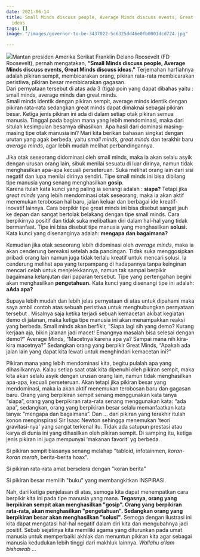 ```yaml
---
date: 2021-06-14
title: Small Minds discuss people, Average Minds discuss events, Great Minds discuss
  ideas
tags: []
image: "/images/governor-to-be-3437022-5c6325dd46e0fb0001dcd724.jpg"

---
```

![](/images/governor-to-be-3437022-5c6325dd46e0fb0001dcd724.jpg)Mantan presiden Amerika Serikat Franklin Delano Roosevelt (FD Roosevelt), pernah mengatakan, **“Small Minds discuss people, Average Minds discuss events, Great Minds discuss ideas."** Terjemahan harfiahnya adalah pikiran sempit, membicarakan orang, pikiran rata-rata membicarakan peristiwa, pikiran besar membicarakan gagasan.  
Dari pernyataan tersebut di atas ada 3 (tiga) poin yang dapat dibahas yaitu : small minds, average minds dan great minds.   
Small minds identik dengan pikiran sempit, average minds identik dengan pikiran rata-rata sedangkan great minds dapat dimaknai sebagai pikiran besar. Ketiga jenis pikiran ini ada di dalam setiap otak pikiran semua manusia. Tinggal pada bagian mana yang lebih mendominasi, maka dari situlah kesimpulan besarnya dihasilkan. Apa hasil dari dominasi masing-masing tipe otak manusia ini? Mari kita  berikan bahasan singkat  dengan urutan yang agak berbeda, yaitu _small minds_, _great minds_ dan terakhir baru _average minds_, agar lebih mudah melihat perbandingannya.

Jika otak seseorang didominasi oleh small minds, maka ia akan selalu asyik dengan urusan orang lain, sibuk menilai sesuatu di luar dirinya, namun tidak menghasilkan apa-apa kecuali perseteruan. Suka melihat orang lain dari sisi negatif dan lupa menilai dirinya sendiri. Tipe small minds ini bisa dibilang tipe manusia yang senang menghasilkan **gosip**.  
Karena itulah kata kunci yang paling ia senangi adalah : **siapa?** Tetapi jika _great minds_ yang lebih mendominasi otak seseorang, maka ia akan aktif menemukan terobosan hal baru, jalan keluar dan berbagai ide kreatif-inovatif lainnya. Cara berpikir tipe great minds ini bisa disebut sangat jauh ke depan dan sangat bertolak belakang dengan tipe small minds. Cara berpikirnya positif dan tidak suka melibatkan diri dalam hal-hal yang tidak bermanfaat. Tipe ini bisa disebut tipe manusia yang menghasilkan **solusi.** Kata kunci yang disenanginya adalah: **mengapa dan bagaimana?** 

Kemudian jika otak seseorang lebih didominasi oleh _average minds_, maka ia akan cenderung bereaksi setelah ada pancingan. Tidak suka menggosipkan pribadi orang lain namun juga tidak terlalu kreatif untuk mencari solusi. Ia cenderung melihat apa yang terpampang di hadapannya tanpa keinginan mencari celah untuk menjelekkannya, namun tak sampai berpikir bagaimana kelanjutan dari paparan tersebut. Tipe yang pertengahan begini akan menghasilkan **pengetahuan.** Kata kunci yang disenangi tipe ini adalah: **aAda apa?**

Supaya lebih mudah dan lebih jelas pernyataan di atas untuk dipahami maka saya ambil contoh atas sebuah peristiwa untuk menghubungkan pernyataan tersebut . Misalnya saja ketika terjadi sebuah kemacetan akibat kegiatan demo di jalanan, maka ketiga tipe manusia ini akan menampakkan reaksi yang berbeda. Small minds akan berfikir, “Siapa lagi sih yang demo? Kurang kerjaan aja, bikin jalanan jadi macet! Emangnya masalah bisa selesai dengan demo?” Average Minds, “Macetnya karena apa ya? Sampai mana nih kira-kira macetnya?” Sedangkan orang yang berpikir Great Minds, “Apakah ada jalan lain yang dapat kita lewati untuk menghindari kemacetan ini?”

Pikiran mana yang lebih mendominasi kita, begitu pulalah apa yang dihasilkannya. Kalau setiap saat otak kita dipenuhi oleh pikiran sempit, maka kita akan selalu asyik dengan urusan orang lain, namun tidak menghasilkan apa-apa, kecuali perseteruan. Akan tetapi jika pikiran besar yang mendominasi, maka ia akan aktif menemukan terobosan baru dan gagasan baru. Orang yang berpikiran sempit senang menggunakan kata tanya “siapa”, orang yang berpikiran rata-rata senang menggunakan kata: “ada apa”, sedangkan, orang yang berpikiran besar selalu memanfaatkan kata tanya: “mengapa dan bagaimana”. Dan ... dari pikiran yang terakhir itulah konon menginspirasi Sir Isaac Newton sehingga menemukan 'teori gravitasi-nya' yang sangat terkenal itu. Tidak ada satupun prestasi atau karya di dunia ini yang dihasilkan oleh pikiran sempit. Di samping itu, ketiga jenis pikiran ini juga mempunyai ‘makanan favorit' yg berbeda.

Si pikiran sempit biasanya senang melahap "tabloid, infotainmen, _koran-koran merah_, berita-berita hoax".

Si pikiran rata-rata amat berselera dengan "koran berita"

Si pikiran besar memilih "buku" yang membangkitkan INSPIRASI.

Nah, dari ketiga penjelasan di atas, semoga kita dapat menempatkan cara berpikir kita ini pada tipe manusia yang mana. **Tegasnya, orang yang berpikiran sempit akan menghasilkan "gosip". Orang yang berpikiran rata-rata, akan menghasilkan "pengetahuan". Sedangkan orang yang berpikiran besar akan menghasilkan "solusi"**.  Semoga dengan ilustrasi ini kita dapat mengatasi hal-hal negatif dalam diri kita dan mengubahnya jadi positif. Sebab sejatinya kita memiliki agama yang diturunkan pada umat manusia untuk memperbaiki akhlak dan menuntun pikiran kita agar sebagai manusia kedudukan lebih tinggi dari makhluk lainnya. _Wallahu a'lam bishawab ..._